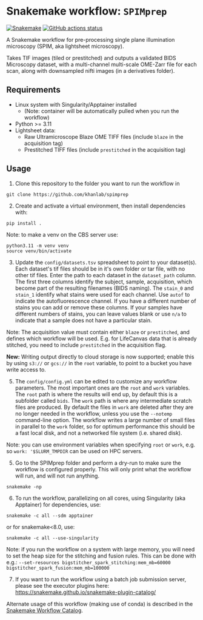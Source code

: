 # Snakemake workflow: `SPIMprep`

[![Snakemake](https://img.shields.io/badge/snakemake-≥6.3.0-brightgreen.svg)](https://snakemake.github.io)
[![GitHub actions status](https://github.com/khanlab/SPIMprep/workflows/Tests/badge.svg?branch=main)](https://github.com/khanlab/SPIMprep/actions?query=branch%3Amain+workflow%3ATests)

<!--intro-start-->

A Snakemake workflow for pre-processing single plane illumination microscopy (SPIM, aka lightsheet microscopy).

Takes TIF images (tiled or prestitched) and outputs a validated BIDS Microscopy dataset, with a multi-channel multi-scale OME-Zarr file for each scan, along with downsampled nifti images (in a derivatives folder). 



## Requirements

 - Linux system with Singularity/Apptainer installed 
    - (Note: container will be automatically pulled when you run the workflow)
 - Python >= 3.11
 - Lightsheet data:
    - Raw Ultramicroscope Blaze OME TIFF files (include `blaze` in the acquisition tag)
    - Prestitched TIFF files (include `prestitched` in the acquisition tag)


## Usage


1. Clone this repository to the folder you want to run the workflow in
```
git clone https://github.com/khanlab/spimprep
```

2. Create and activate a virtual environment, then install dependencies with:
```
pip install .
```
Note: to make a venv on the CBS server use:
```
python3.11 -m venv venv
source venv/bin/activate
```

3. Update the `config/datasets.tsv` spreadsheet to point to your dataset(s). Each dataset's tif files should be in it's own folder or tar file, with no other tif files. Enter the path to each dataset in the `dataset_path` column. The first three columns identify the subject, sample, acquisition, which become part of the resulting filenames (BIDS naming). The `stain_0` and `stain_1` identify what stains were used for each channel. Use `autof` to indicate the autofluorescence channel. If you have a different number of stains you can add or remove these columns. If your samples have different numbers of stains, you can leave values blank or use `n/a` to indicate that a sample does not have a particular stain. 

Note: The acquisition value must contain either `blaze` or `prestitched`, and defines which workflow will be used. E.g. for LifeCanvas data that is already stitched, you need to include `prestitched` in the acquisition flag. 

**New:** Writing output directly to cloud storage is now supported; enable this by using `s3://` or `gcs://` in the `root` variable, to point to a bucket you have write access to. 

5. The `config/config.yml` can be edited to customize any workflow parameters. The most important ones are the `root` and `work` variables. The `root` path is where the results will end up, by default this is a subfolder called `bids`. The `work` path is where any intermediate scratch files are produced. By default the files in `work` are deleted after they are no longer needed in the workflow, unless you use the `--notemp` command-line option. The workflow writes a large number of small files in parallel to the `work` folder, so for optimum performance this should be a fast local disk, and not a networked file system (i.e. shared disk).  

Note: you can use environment variables when specifying `root` or `work`, e.g. so `work: '$SLURM_TMPDIR` can be used on HPC servers. 

5. Go to the SPIMprep folder and perform a dry-run to make sure the workflow is configured properly. This will only print what the workflow will run, and will not run anything.
```
snakemake -np 
```

6.  To run the workflow, parallelizing on all cores, using Singularity (aka Apptainer) for dependencies, use:
```
snakemake -c all --sdm apptainer 
```
or for snakemake<8.0, use:
```
snakemake -c all --use-singularity 
```

Note: if you run the workflow on a system with large memory, you will need to set the heap size for the stitching and fusion rules. This can be done with e.g.: `--set-resources bigstitcher_spark_stitching:mem_mb=60000 bigstitcher_spark_fusion:mem_mb=100000`

7. If you want to run the workflow using a batch job submission server, please see the executor plugins here: https://snakemake.github.io/snakemake-plugin-catalog/


Alternate usage of this workflow (making use of conda) is described in the [Snakemake Workflow Catalog](https://snakemake.github.io/snakemake-workflow-catalog?repo=khanlab/SPIMprep).
<!--intro-end-->
